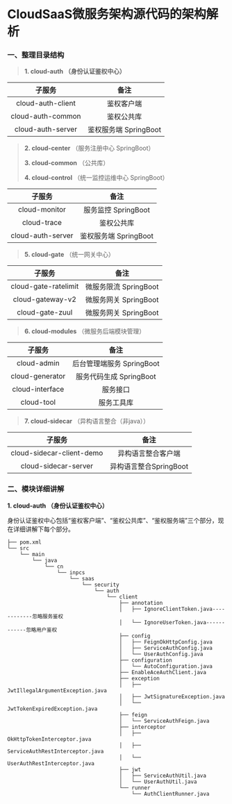 # CloudSaaS微服务架构源代码的架构解析

### 一、整理目录结构

> **1. cloud-auth （身份认证鉴权中心）**

| **子服务** | **备注** |
| :---: | :---: |
| cloud-auth-client | 鉴权客户端 |
| cloud-auth-common | 鉴权公共库 |
| cloud-auth-server | 鉴权服务端 SpringBoot |

> **2. cloud-center** （服务注册中心 SpringBoot）
>
> **3. cloud-common** （公共库）
>
> **4. cloud-control** （统一监控运维中心 SpringBoot）

| **子服务** | **备注** |
| :---: | :---: |
| cloud-monitor | 服务监控 SpringBoot |
| cloud-trace | 鉴权公共库 |
| cloud-auth-server | 鉴权服务端 SpringBoot |

> **5. cloud-gate** （统一网关中心）

| **子服务** | **备注** |
| :---: | :---: |
| cloud-gate-ratelimit | 微服务限流 SpringBoot |
| cloud-gateway-v2 | 微服务网关 SpringBoot |
| cloud-gate-zuul | 微服务网关 SpringBoot |

> **6. cloud-modules** （微服务后端模块管理）

| **子服务** | **备注** |
| :---: | :---: |
| cloud-admin | 后台管理端服务 SpringBoot |
| cloud-generator | 服务代码生成 SpringBoot |
| cloud-interface | 服务接口 |
| cloud-tool | 服务工具库 |

> **7. cloud-sidecar** （异构语言整合（非java））

| **子服务** | **备注** |
| :---: | :---: |
| cloud-sidecar-client-demo | 异构语言整合客户端 |
| cloud-sidecar-server | 异构语言整合SpringBoot |

### 二、模块详细讲解

**1. cloud-auth （身份认证鉴权中心）**

身份认证鉴权中心包括“鉴权客户端”、“鉴权公共库”、“鉴权服务端”三个部分，现在详细讲解下每个部分。

```
├── pom.xml
└── src
    └── main
        └── java
            └── cn
                └── inpcs
                    └── saas
                        └── security
                            └── auth
                                └── client
                                    ├── annotation
                                    │   ├── IgnoreClientToken.java------------忽略服务鉴权
                                    │   └── IgnoreUserToken.java------------忽略用户鉴权
                                    ├── config
                                    │   ├── FeignOkHttpConfig.java
                                    │   ├── ServiceAuthConfig.java
                                    │   └── UserAuthConfig.java
                                    ├── configuration
                                    │   └── AutoConfiguration.java
                                    ├── EnableAceAuthClient.java
                                    ├── exception
                                    │   ├── JwtIllegalArgumentException.java
                                    │   ├── JwtSignatureException.java
                                    │   └── JwtTokenExpiredException.java
                                    ├── feign
                                    │   └── ServiceAuthFeign.java
                                    ├── interceptor
                                    │   ├── OkHttpTokenInterceptor.java
                                    │   ├── ServiceAuthRestInterceptor.java
                                    │   └── UserAuthRestInterceptor.java
                                    ├── jwt
                                    │   ├── ServiceAuthUtil.java
                                    │   └── UserAuthUtil.java
                                    └── runner
                                        └── AuthClientRunner.java

```



